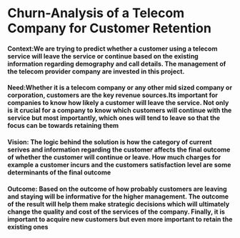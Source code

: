# Churn-Analysis of a Telecom Company for Customer Retention 

#### Context:We are trying to predict whether a customer using a telecom service will leave the service or continue based on the existing information regarding demography and call details. The management of the telecom provider company are invested in this project.

#### Need:Whether it is a telecom company or any other mid sized company or corporation, customers are the key revenue sources.Its important for companies to know how likely a customer will leave the service. Not only is it crucial for a company to know which customers will continue with the service but most importantly, which ones will tend to leave so that the focus can be towards retaining them

#### Vision: The logic behind the solution is how the category of current serives and information regarding the customer affects the final outcome of whether the customer will continue or leave. How much charges for example a customer incurs and the customers satisfaction level are some determinants of the final outcome

#### Outcome: Based on the outcome of how probably customers are leaving and staying will be informative for the higher management. The outcome of the result will help them make strategic decisions which will ultimately change the quality and cost of the services of the company. Finally, it is important to acquire new customers but even more important to retain the existing ones
